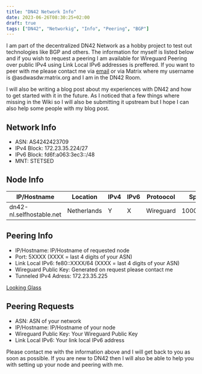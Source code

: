 ```yaml
---
title: "DN42 Network Info"
date: 2023-06-26T08:30:25+02:00
draft: true
tags: ["DN42", "Networkig", "Info", "Peering", "BGP"]
---
```


I am part of the decentralized DN42 Network as a hobby project to test out technologies like BGP and others. The information for myself is listed below and if you wish to request a peering I am available for Wireguard Peering over public IPv4 using Link Local IPv6 addresses is preffered. If you want to peer with me please contact me via [email](mailto:dn42@alias.selfhostable.net) or via Matrix where my username is @asdwasdw:matrix.org and I am in the DN42 Room.

I will also be writing a blog post about my experiences with DN42 and how to get started with it in the future. As I noticed that a few things where missing in the Wiki so I will also be submitting it upstream but I hope I can also help some people with my blog post.

## Network Info

* ASN: AS4242423709
* IPv4 Block: 172.23.35.224/27
* IPv6 Block: fd6f:a063:3ec3::/48
* MNT: STETSED

## Node Info

| IP/Hostname    | Location    | IPv4    | IPv6    | Protoocol    | Speed |
|---------------- | --------------- | --------------- | --------------- | --------------- | --------------- |
| dn42-nl.selfhostable.net    | Netherlands    | Y    | X    | Wireguard   | 1000/1000 |

## Peering Info

* IP/Hostname: IP/Hostname of requested node
* Port: 5XXXX (XXXX = last 4 digits of your ASN)
* Link Local IPv6: fe80::XXXX/64 (XXXX = last 4 digits of your ASN)
* Wireguard Public Key: Generated on request please contact me
* Tunneled IPv4 Adress: 172.23.35.225

[Looking Glass](https://lg.selfhostable.net/summary/dn42-nl)

## Peering Requests

* ASN: ASN of your network
* IP/Hostname: IP/Hostname of your node
* Wireguard Public Key: Your Wireguard Public Key
* Link Local IPv6: Your link local IPv6 address

Please contact me with the information above and I will get back to you as soon as possible. If you are new to DN42 then I will also be able to help you with setting up your node and peering with me.


